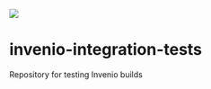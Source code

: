 [![](https://img.shields.io/travis/oarepo/invenio-integration-tests.svg)](https://travis-ci.org/oarepo/invenio-integration-tests)

# invenio-integration-tests
Repository for testing Invenio builds
